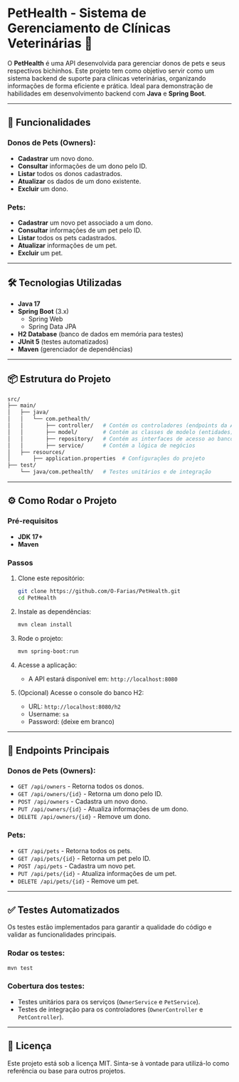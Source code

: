 # PetHealth - Sistema de Gerenciamento de Clínicas Veterinárias 🐾

O **PetHealth** é uma API desenvolvida para gerenciar donos de pets e seus respectivos bichinhos. Este projeto tem como objetivo servir como um sistema backend de suporte para clínicas veterinárias, organizando informações de forma eficiente e prática. Ideal para demonstração de habilidades em desenvolvimento backend com **Java** e **Spring Boot**.

---

## 🚀 Funcionalidades

### Donos de Pets (Owners):

- **Cadastrar** um novo dono.
- **Consultar** informações de um dono pelo ID.
- **Listar** todos os donos cadastrados.
- **Atualizar** os dados de um dono existente.
- **Excluir** um dono.

### Pets:

- **Cadastrar** um novo pet associado a um dono.
- **Consultar** informações de um pet pelo ID.
- **Listar** todos os pets cadastrados.
- **Atualizar** informações de um pet.
- **Excluir** um pet.

---

## 🛠️ Tecnologias Utilizadas

- **Java 17**
- **Spring Boot** (3.x)
  - Spring Web
  - Spring Data JPA
- **H2 Database** (banco de dados em memória para testes)
- **JUnit 5** (testes automatizados)
- **Maven** (gerenciador de dependências)

---

## 📦 Estrutura do Projeto

```bash
src/
├── main/
│   ├── java/
│   │   └── com.pethealth/
│   │       ├── controller/   # Contém os controladores (endpoints da API)
│   │       ├── model/        # Contém as classes de modelo (entidades)
│   │       ├── repository/   # Contém as interfaces de acesso ao banco de dados
│   │       ├── service/      # Contém a lógica de negócios
│   ├── resources/
│       ├── application.properties  # Configurações do projeto
├── test/
    └── java/com.pethealth/   # Testes unitários e de integração
```

---

## ⚙️ Como Rodar o Projeto

### Pré-requisitos

- **JDK 17+**
- **Maven**

### Passos

1. Clone este repositório:

   ```bash
   git clone https://github.com/O-Farias/PetHealth.git
   cd PetHealth
   ```

2. Instale as dependências:

   ```bash
   mvn clean install
   ```

3. Rode o projeto:

   ```bash
   mvn spring-boot:run
   ```

4. Acesse a aplicação:

   - A API estará disponível em: `http://localhost:8080`

5. (Opcional) Acesse o console do banco H2:
   - URL: `http://localhost:8080/h2`
   - Username: `sa`
   - Password: (deixe em branco)

---

## 🔗 Endpoints Principais

### Donos de Pets (Owners):

- `GET /api/owners` - Retorna todos os donos.
- `GET /api/owners/{id}` - Retorna um dono pelo ID.
- `POST /api/owners` - Cadastra um novo dono.
- `PUT /api/owners/{id}` - Atualiza informações de um dono.
- `DELETE /api/owners/{id}` - Remove um dono.

### Pets:

- `GET /api/pets` - Retorna todos os pets.
- `GET /api/pets/{id}` - Retorna um pet pelo ID.
- `POST /api/pets` - Cadastra um novo pet.
- `PUT /api/pets/{id}` - Atualiza informações de um pet.
- `DELETE /api/pets/{id}` - Remove um pet.

---

## ✅ Testes Automatizados

Os testes estão implementados para garantir a qualidade do código e validar as funcionalidades principais.

### Rodar os testes:

```bash
mvn test
```

### Cobertura dos testes:

- Testes unitários para os serviços (`OwnerService` e `PetService`).
- Testes de integração para os controladores (`OwnerController` e `PetController`).

---

## 📄 Licença

Este projeto está sob a licença MIT. Sinta-se à vontade para utilizá-lo como referência ou base para outros projetos.
